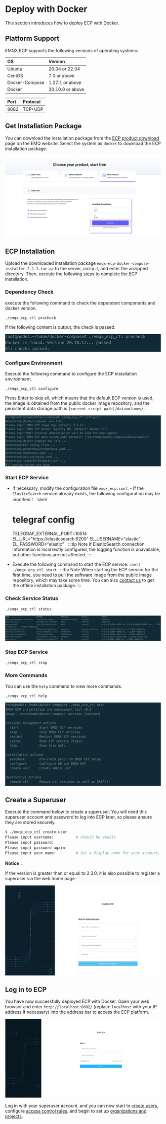 # Deploy with Docker

This section introduces how to deploy ECP with Docker.

## Platform Support

EMQX ECP supports the following versions of operating systems:

| OS             | Version          |
| :------------- | :--------------- |
| Ubuntu         | 20.04 or 22.04   |
| CentOS         | 7.0 or above     |
| Docker-Compose | 1.27.1 or above  |
| Docker         | 20.10.0 or above |

| Port | Protocal |
| :--- | :------- |
| 8082 | TCP+UDP  |

## Get Installation Package

You can download the installation package from the [ECP product download](https://www.emqx.com/en/try?product=emqx-ecp) page on the EMQ website. Select the system as `docker` to download the ECP installation package.

![login](./_assets/docker_install_download.png)

## ECP Installation

Upload the downloaded installation package `emqx-ecp-docker-compose-installer-2.1.1.tar.gz` to the server, unzip it, and enter the unzipped directory. Then, execute the following steps to complete the ECP installation.

### Dependency Check

execute the following command to check the dependent components and docker version.

```shell
./emqx_ecp_ctl precheck
```

If the following content is output, the check is passed:

![precheck](./_assets/precheck.png)

### Configure Environment

Execute the following command to configure the ECP installation environment.

```shell
./emqx_ecp_ctl configure
```

Press Enter to skip all, which means that the default ECP version is used, the image is obtained from the public docker image repository, and the persistent data storage path is `[current script path]/datavolumes/`.

![configure](./_assets/configure.png)

### Start ECP Service

- If necessary, modify the configuration file `emqx_ecp.conf`. - If the `ElasticSearch` service already exists, the following configuration may be modified：
  `shell

  # telegraf config

  TELEGRAF_EXTERNAL_PORT=10514
  EL_URL="https://elasticsearch:9200"
  EL_USERNAME="elastic"
  EL_PASSWORD="elastic"
  `
  :::tip Note
  If ElasticSearch connection information is incorrectly configured, the logging function is unavailable, but other functions are not affected.
  :::

- Execute the following command to start the ECP service.
  `shell
./emqx_ecp_ctl start
`
  :::tip Note
  When starting the ECP service for the first time, you need to pull the software image from the public image repository, which may take some time. You can also [contact us](https://www.emqx.com/en/contact?product=emqx-ecp) to get the offline installation package.
  :::

### Check Service Status

```shell
./emqx_ecp_ctl status
```

![status](./_assets/status.png)

### Stop ECP Service

```shell
./emqx_ecp_ctl stop
```

### More Commands

You can use the `help` command to view more commands.

```shell
./emqx_ecp_ctl help
```

![cli_help](./_assets/cli_help.png)

## Create a Superuser

Execute the command below to create a superuser. You will need this superuser account and password to log into ECP later, so please ensure they are stored securely.

```bash
$ ./emqx_ecp_ctl create-user
Please input username:          # should be emails
Please input password:
Please input password again:
Please input your name:         # Set a display name for your account, for example, ECPAdmin
```

**Notice**：

If the version is greater than or equal to 2.3.0, it is also possible to register a superuser via the web home page.

![super-admin](./_assets/super-admin.png)

## Log in to ECP

You have now successfully deployed ECP with Docker. Open your web browser and enter `http://localhost:8082/` (replace `localhost` with your IP address if necessary) into the address bar to access the ECP platform.

<img src="./_assets/ECP-login.png" alt="Log in" style="zoom:50%;" />

Log in with your superuser account, and you can now start to [create users](../system_admin/user_management.md), configure [access control rules](../acl/introduction.md), and begin to set up [organizations and projects](../system_admin/introduction.md).
